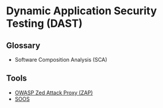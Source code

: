# Dynamic Application Security Testing (DAST)

<!--
https://github.com/esidate/security-ci-cd-pipelines/tree/main/gitlab

https://github.com/CloudDefenseAI/cd

https://github.com/rmkanda/tools

https://github.com/topics/dast?o=desc&s=stars

https://github.com/banzaicloud/dast-operator

https://marketplace.visualstudio.com/search?term=tag%3ADAST&target=AzureDevOps&category=All%20categories&sortBy=Relevance

https://analysis-tools.dev/
-->

## Glossary

- Software Composition Analysis (SCA)

## Tools

- [OWASP Zed Attack Proxy (ZAP)](/cyber-security/tools/zaproxy.md)
- [SOOS](https://soos.io)
